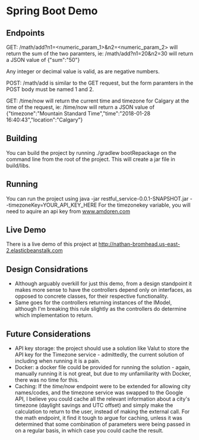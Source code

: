 Spring Boot Demo
================

## Endpoints

GET: /math/add?n1=<numeric_param_1>&n2=<numeric_param_2> will return the sum of the two paramters, ie:
/math/add?n1=20&n2=30 will return a JSON value of {"sum":"50"}

Any integer or decimal value is valid, as are negative numbers.

POST: /math/add is similar to the GET request, but the form paramters in the POST body must be named 1 and 2.

GET: /time/now will return the current time and timezone for Calgary at the time of the request, ie:
/time/now will return a JSON value of {"timezone":"Mountain Standard Time","time":"2018-01-28 16:40:43","location":"Calgary"}


## Building
You can build the project by running ./gradlew bootRepackage on the command line from the root of the project. This will create a jar file in build/libs.

## Running
You can run the project using java -jar restful_service-0.0.1-SNAPSHOT.jar --timezoneKey=YOUR_API_KEY_HERE
For the timezonekey variable, you will need to aquire an api key from www.amdoren.com

## Live Demo
There is a live demo of this project at http://nathan-bromhead.us-east-2.elasticbeanstalk.com

## Design Considrations
* Although arguably overkill for just this demo, from a design standpoint it makes more sense to have the controllers depend only on interfaces, as opposed to concrete classes, for their respective functionality.
* Same goes for the controllers returning instances of the IModel, although I'm breaking this rule slightly as the controllers do determine which implementation to return.

## Future Considerations

* API key storage: the project should use a solution like Valut to store the API key for the Timezone service - admittedly, the current solution of including when running it is a pain.
* Docker: a docker file could be provided for running the solution - again, manually running it is not great, but due to my unfamiliarity with Docker, there was no time for this.
* Caching: If the _time/now_ endpoint were to be extended for allowing city names/codes, and the timezone service was swapped to the Google API, I believe you could cache all the relevant information about a city's timezone (daylight savings and UTC offset) and simply make the calculation to return to the user, instead of making the external call. For the math endpoint, it find it tough to argue for caching, unless it was determined that some combination of parameters were being passed in on a regular basis, in which case you could cache the result.